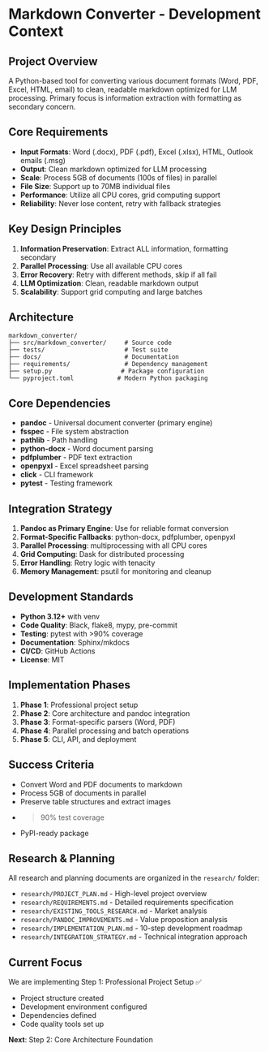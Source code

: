 # Markdown Converter - Development Context

## Project Overview
A Python-based tool for converting various document formats (Word, PDF, Excel, HTML, email) to clean, readable markdown optimized for LLM processing. Primary focus is information extraction with formatting as secondary concern.

## Core Requirements
- **Input Formats**: Word (.docx), PDF (.pdf), Excel (.xlsx), HTML, Outlook emails (.msg)
- **Output**: Clean markdown optimized for LLM processing
- **Scale**: Process 5GB of documents (100s of files) in parallel
- **File Size**: Support up to 70MB individual files
- **Performance**: Utilize all CPU cores, grid computing support
- **Reliability**: Never lose content, retry with fallback strategies

## Key Design Principles
1. **Information Preservation**: Extract ALL information, formatting secondary
2. **Parallel Processing**: Use all available CPU cores
3. **Error Recovery**: Retry with different methods, skip if all fail
4. **LLM Optimization**: Clean, readable markdown output
5. **Scalability**: Support grid computing and large batches

## Architecture
```
markdown_converter/
├── src/markdown_converter/     # Source code
├── tests/                      # Test suite
├── docs/                       # Documentation
├── requirements/               # Dependency management
├── setup.py                   # Package configuration
└── pyproject.toml            # Modern Python packaging
```

## Core Dependencies
- **pandoc** - Universal document converter (primary engine)
- **fsspec** - File system abstraction
- **pathlib** - Path handling
- **python-docx** - Word document parsing
- **pdfplumber** - PDF text extraction
- **openpyxl** - Excel spreadsheet parsing
- **click** - CLI framework
- **pytest** - Testing framework

## Integration Strategy
1. **Pandoc as Primary Engine**: Use for reliable format conversion
2. **Format-Specific Fallbacks**: python-docx, pdfplumber, openpyxl
3. **Parallel Processing**: multiprocessing with all CPU cores
4. **Grid Computing**: Dask for distributed processing
5. **Error Handling**: Retry logic with tenacity
6. **Memory Management**: psutil for monitoring and cleanup

## Development Standards
- **Python 3.12+** with venv
- **Code Quality**: Black, flake8, mypy, pre-commit
- **Testing**: pytest with >90% coverage
- **Documentation**: Sphinx/mkdocs
- **CI/CD**: GitHub Actions
- **License**: MIT

## Implementation Phases
1. **Phase 1**: Professional project setup
2. **Phase 2**: Core architecture and pandoc integration
3. **Phase 3**: Format-specific parsers (Word, PDF)
4. **Phase 4**: Parallel processing and batch operations
5. **Phase 5**: CLI, API, and deployment

## Success Criteria
- Convert Word and PDF documents to markdown
- Process 5GB of documents in parallel
- Preserve table structures and extract images
- >90% test coverage
- PyPI-ready package

## Research & Planning
All research and planning documents are organized in the `research/` folder:
- `research/PROJECT_PLAN.md` - High-level project overview
- `research/REQUIREMENTS.md` - Detailed requirements specification
- `research/EXISTING_TOOLS_RESEARCH.md` - Market analysis
- `research/PANDOC_IMPROVEMENTS.md` - Value proposition analysis
- `research/IMPLEMENTATION_PLAN.md` - 10-step development roadmap
- `research/INTEGRATION_STRATEGY.md` - Technical integration approach

## Current Focus
We are implementing Step 1: Professional Project Setup ✅
- Project structure created
- Development environment configured
- Dependencies defined
- Code quality tools set up

**Next**: Step 2: Core Architecture Foundation 